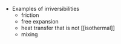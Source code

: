 - Examples of irriversibilities
	- friction
	- free expansion
	- heat transfer that is not [[isothermal]]
	- mixing